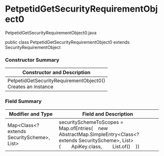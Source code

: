 # PetpetidGetSecurityRequirementObject0
PetpetidGetSecurityRequirementObject0.java

public class PetpetidGetSecurityRequirementObject0
extends SecurityRequirementObject

### Constructor Summary
| Constructor and Description |
| --------------------------- |
| PetpetidGetSecurityRequirementObject0()<br>Creates an instance |

### Field Summary
| Modifier and Type | Field and Description |
| ----------------- | --------------------- |
| Map<Class<? extends SecurityScheme>, List<String>> | securitySchemeToScopes = Map.ofEntries(&nbsp;&nbsp;&nbsp;&nbsp;new AbstractMap.SimpleEntry<Class<? extends SecurityScheme>, List<String>>(&nbsp;&nbsp;&nbsp;&nbsp;&nbsp;&nbsp;&nbsp;&nbsp;ApiKey.class,&nbsp;&nbsp;&nbsp;&nbsp;&nbsp;&nbsp;&nbsp;&nbsp;List.of()&nbsp;&nbsp;&nbsp;&nbsp;)) |
